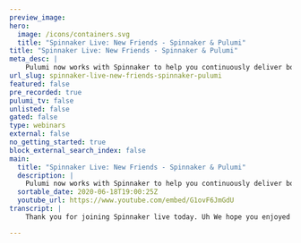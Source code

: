 ```yaml
---
preview_image:
hero:
  image: /icons/containers.svg
  title: "Spinnaker Live: New Friends - Spinnaker & Pulumi"
title: "Spinnaker Live: New Friends - Spinnaker & Pulumi"
meta_desc: |
    Pulumi now works with Spinnaker to help you continuously deliver both infrastructure and application updates using your favorite programming langua...
url_slug: spinnaker-live-new-friends-spinnaker-pulumi
featured: false
pre_recorded: true
pulumi_tv: false
unlisted: false
gated: false
type: webinars
external: false
no_getting_started: true
block_external_search_index: false
main:
  title: "Spinnaker Live: New Friends - Spinnaker & Pulumi"
  description: |
    Pulumi now works with Spinnaker to help you continuously deliver both infrastructure and application updates using your favorite programming languages on any cloud.  The examples are in TypeScript but Pulumi supports many languages including JavaScript, Python, Golang, and .NET.  GET STARTED: https://www.pulumi.com/blog/unlocking-spinnaker-with-pulumi/
  sortable_date: 2020-06-18T19:00:25Z
  youtube_url: https://www.youtube.com/embed/G1ovF6JmGdU
transcript: |
    Thank you for joining Spinnaker live today. Uh We hope you enjoyed the main stage presentations and this is a great virtual event to keep the global community connected. Some housekeeping notes to remember uh during our presentation, uh type in questions to the chat function and we'll answer throughout the presentation and engage with other attendees through the portal. Uh After the breakout concludes, head over to the main channel for games and prizes during breaks. And Pune and I are here to talk about some interesting uh new developments integrating Pulumi with the Spinnaker ecosystem. My name is Dan Hernandez. I'm a customer engineer with Pulumi. Uh I've spent most of my career working with organizations on their infrastructures code and cloud modernization projects. Um With that experience, I've seen a lot of common patterns and pain points and that's what really brought me to Pulumi. And it also happens that many of our users are really curious about um what the story has been between Pulumi and Spinnaker. And uh that's why I'm excited uh to show um what we're showing today. Uh Pretty neat and, and I am Pune Loki. I'm a software engineer at Pulumi and I work on our service and cli tools. I, I am absolutely excited to be showing off our Pulumi plug-in for Spinnaker today. So I can't really wait for, for us to get to the demo slide. And today we're gonna um talk about Pulumi for a couple of minutes uh for those of you who are unfamiliar and we'll talk about um how we got where we are today and why and we'll spend most of the time walking through a demo. So a little about Pulumi um Pulumi is really the next evolution of infrastructure as code. And I like to say that it puts the code back in infrastructure as code, meaning you can define your infrastructure decoratively using real programming languages. So no, Yaml JSON or proprietary DS L that you need to uh learn or, or stub your toe on. Um You can use any language that you prefer uh as long as it's uh javascript type script, uh Python dot net or go and Pulumi is a full engine. Uh It's a cli tool, it's a SASS product. Um And it really makes it easy for organizations to adopt modern cloud technology and infrastructures code best practices and I won't dive into each one of these. Um And that said, um you know, I, I really want to get into um what we're here to talk about today and, you know, we've seen uh a lot of interest in the story between Pulumi and spinnaker from our users and, and from our customers. And um so we joined the uh spinnaker gardening days back in April as a way to kick off our involvement in the spinnaker ecosystem. Um So the uh spinnaker hackathon was a really great event and experience. Um just one colleague and I joined thinking we would be uh working alone. Um But we actually ended up recruiting 16 different community members into the channel. And uh throughout the hackathon, there were anywhere between 5 to 10 people active uh on a long running zoom. Uh and we won the hackathon. So, you know, shout out to the community and, and those that participated. Um Again, it was a great experience keeping uh definitely keep an eye out for the next one. You know, I promise it'll be a really cool experience, the, the team over there. A K A Roslin from Armory just, you know, did a really superb job and it was um you know, one of the best run events I've, I've personally participated in and to talk more in depth about how we see Pulumi and Spinnaker working in concert. There are multiple ways uh that can kind of piggyback or turtle uh on one another. Um First, you can bring up a Spinnaker cluster using Pulumi uh that is a Tinetti cluster and in the right side of containers and, you know, all uh defined and deployed using Pulumi. Uh We haven't done this yet. Um But we've been playing around with it and it would be really awesome to see some uh open source examples around this from the community. You can also um actually manage the resources inside of the vinegar cluster uh like a pipeline uh using Pulumi, you know, Pulumi has a concept of providers just um that just require an api uh a while back. Um We took a stab at this for an internal hackathon. So it's not officially supported, but uh you know, completely possible. And uh another great open source project opportunity to consider. And finally, uh and more specifically, uh where we started in the hackathon is deploying cloud resources in a spinnaker pipeline using Polu. So think base infrastructure like Pune clusters to uh KTIS apps to S3 buckets. And, you know, really any other cloud resources uh that are needed to build a modern cloud application. Um in the hackathon, we, you know, we made some really good progress but, you know, it was certainly a hackathon and the result wasn't quite ready to be consumed more broadly. So since then, we've um put in some additional work to really bring that solution uh into preview. Um uh Absolutely ready to use um open sourced. And we're really excited about getting folks using it, uh giving us feedback and collaborating on improvements. And um with that said, uh I'll hand it over to pune to show us what he's been working on all Right. Uh Thanks Dan. Um So, as I said, as I mentioned before, um I've been working on the um plug in with uh Dan and um the folks at Armory. Um And it's been really amazing to, to, um to basically understand um the whole concept of uh the Spinnaker ecosystem and, and the Spinnaker um service itself. Um And so, um I wanted to uh first start with a uh with an overview of the plug-in that we've built um as well as show the Pulumi app that we will deploy using a um an example pipeline in Spinnaker. And we'll also look at making changes to the uh plume app and deploying that using the same um pipeline. Um So throughout this, um basically, I will be shifting between um my vs code and my uh local Spinnaker instance uh which has been enabled by um um Armory Micar. So, um without further ado, um let's go look at are pipeline. Um So, um when we worked on the plug-in, we wanted to keep in mind that um users should be able to uh work with any V CS uh where their source code is um located. Um And this could be a public or a private repository. Um And given that Pulumi allows you to write uh Pulumi apps um or, or author your infrastructure in um any of the supported programming languages, you also need a way to um you know, restore any dependencies that you're um pulling the app can be depending on. And also because we roll out cli releases, you should also be able to um pick a specific version of Pulumi that you would like to run your um run the Pulumi cli against. And um and also uh because the cli supports a lot of commands, um We also wanted to allow you to specify the command that you would like to run and pass the arguments um that you want uh for the command. Um And Pulumi also has this concept called um a back end um which, which is basically like you um Pulumi whenever you run Pulumi preview or pulling me up, um Pulumi uh tracks the infrastructure state uh with a specific service back end. Um And so this back end out of the box is the managed service backend identified by api dot Pulumi dot com. And of course, you can change this to be a self hosted back end or it could be even an A WX S3 or uh or G CS or any of the supported backends. Um And you can look at the documentation for using a um using a backend on plumy dot com slash docs. Um And lastly, we also wanted to um give a way to um specify secrets that you would run with the Pulumi app. So, for example, if you're running a Pulumi app that deploys resources to aws or GCP or uh or any of the other supported providers, you need to be able to pass those secrets to uh to, to the execution environment in which the plume cli is running. So for this, basically, you will define a coti secret resource and then the secret resource will contain, uh can contain any of those environment variables that Pulumi expects for each of those providers. So, um so basically that's, that's um that's those are all the inputs that uh the plug in itself provides. Um And for the example, pipeline, um I thought it would be really good to demonstrate um deploying a kubernetes resource into the same cluster that the spinnaker instance itself is running um as well as um trying to deploy some AWS S3 resources. And so um uh our sample app for uh S3 will, will basically deploy a static website which involves creating an S3 bucket and then configuring bucket policies on that and then also uploading um some bucket objects which, which will then be marked with that bucket policy. And for the engine X um resource, which is going to be a kubernetes deployment resource, the um engine X uh container will be deployed with default configuration. Um And, and so we're not gonna be exposing the container um outside of the spin cluster itself, but because we're deploying it within the cluster and, and this is a local installation, we can ping that default installation and see um see the response from engine X itself Um So let's look at the uh to the Pulumi App itself. Um As you can see, um the we're making use of the kubernetes package to define the various resources. Um I have a config map with some key value pairs that um that my deployment cares about. And you can see it's pretty easy and uh idiomatic to um typescript in this case, um you know how you would create new resources and um basically reference those resources as, as simple as just uh local variables um throughout your infrastructure resource. Um And so my config config map resource is used by my deployment resource which uh which tells Pulumi that the deployment resource cannot finish, um cannot be created until the config map resource itself is, is is created and ready to be used. Um And, and, and of course, we map the name of the config map resource as a ref for uh pulling all the uh key value pairs out of config map and mapping them as environment variables for, for our engine X container. Um And so, uh when we, when we run this, um when we run this pipeline, um we can see that um Pulumi basically um creates the config map and then starts to create the engine X deployment resource. And you can see that um Pulumi orchestrates the creation of this engine X uh or, or this deployment resource and then waits for the pod to be ready before it marks the deployment as complete. And so once the pot is ready and initialized, um it, it bas plume basically ends the uh deployment execution and um and then gives you the results um which you can then view on the plume console using this Perma link for this update. Um And if we look at the S3 update itself pretty simple, um You know, we, we create the bucket policy, um the bucket um upload a couple couple of buck bucket objects um with the same bucket policy that we defined, uh which if we look at that, um It's basically um a regular um bucket policy that allows public access on any objects uploaded to that specific bucket. Um And we wanna do this because um this is specifically for a static website which it's OK to have anonymous access and specifically public access because normally you don't want to have um private Act or public access on, on sensitive buckets. Um So let's take a look at creating or, or making an update to this. Uh Now, now creating these resources is great. Um And creating this in my spinnaker instance or spinnaker cluster is, is, is great. Um But the thing about these two resources is I've not specified the name space here, which means these two resources are created in the default name space. And that's not really great because uh typically uh teens want to have their um their resources name spaced accordingly. Um And so, in this case, I want to have these two resources in an app name space because this is something that um the all of my app resources, I, I want to put all of them into a specific name space. Um And so um I've already saved the code for doing this, but um let's take a really quick walk through this. Um um So the changes that you'll, you'll notice is that um there's a new resource now, which is basically uh create a new name space and then using that name space with throughout um the rest of the app itself. So basically, that's our config map and our deployment resource. We're gonna use the name space itself, um which involves spec specifying the name space property um inside the metadata for the config map and deployment resources. So, um so this is really great. Um Let's go ahead and commit this and push this up. Um Normally you would go through the ops workflow and uh make sure that your code changes are reviewed and you have APR workflow, which you can even use Spinnaker to, to get a web hook trigger for your pull request such that you can run a pipeline that runs a, a preview for the changes that you're proposing. Uh But because we're, we're doing a demo here, I'm gonna skip past some of those things and I'll show you um the pipeline view of what happens when we apply these changes um as well as also look at the preview itself um to see what that looks like. Um So, oops, let's go ahead and save that resource and push it up to master. Great. Um So, um I've already gone ahead and made uh and um run an execution of that pipeline which um which has those changes with the name space um edition. Uh So let's take a quick look at the preview itself. Uh So as you can see, the preview basically says that there is now a um difference in the metadata from what was previously deployed. And so Pulumi detects that it needs to replace the config map and the deployment resources. Um And before that, it needs to first create the namespace resource. And so Pulumi automatically orchestrates the creation and replacement of these resources. And so first proposes creating the uh the name space resource and then followed by creating the new config mac resource and then finally removing the old uh config map resource. And then the same thing happens with a deployment resource for the engine X container which gets created in the new app name space and then the the old engine X container uh which was running in the default name space, then gets removed or deleted. And so once that's done, then Pulumi basically says the deployment is over, uh sounds pretty simple. Um And if we look at the S3 changes, we actually did not change anything, which means the five unchanged output is totally valid because we did not touch a thing. Um, which means nothing should be updated. This is exactly what I would expect. And, um, as you can imagine if you're doing a pull request, this is exactly what you would be looking for when you have, um, you know, a triggered build for pull requests. Uh, basically evaluating if your infrastructure is being changed, um, uh, you know, unnecessarily or, or accidentally because you change something else. Um And um finally, um if we look at the actual update stage itself for our um changes where we added the name space, we can see that um the name space gets created. Um And then the new config map gets created and the new name space um and then the old one gets removed. Uh And then the same thing happens for um for our engine X container itself, you know, creation followed by a replacement and then eventually also waiting for the container to um to fully initialize and then pulling the, basically completes the deployment. And once again, we get a Perma link for, for this update um to see what uh you know, what were the resources that were changed? And um what was the detailed diff between the previous state and the current state? Um So that's great. So because the deployment is complete, uh we can go ahead and query our app's name space in our cluster and see that we do have an engine X pod here uh with an internal IP address of 10.42 02 40. So let's go ahead and query that. Um And you can see that I get a default engine X response, which is totally valid because I've not done anything other than just deploy the default engine X image um as a container in my existing cluster. Um And you know, and it's accessible within the cluster. Uh And I get the valid response. So looking great. Um So when I'm all done, um I can go ahead and run a destroy job, which a destroy job uses our plug-in again. But instead of running the um pull uh the preview or the up command like I showed before it runs the destroy command which goes ahead and tears down the infrastructure. So you can imagine how putting these two commands together, you could quickly come up with a pipeline that simulates sort of an E eir testing environment. Um So you could think of scenarios where you have a um you have an application that you uh want to test in the real world scenario. So you want to set up some infrastructure, um run some smoke tests against it and then quickly tear down their infrastructure. This is really uh possible with Pulumi because um it, it doesn't take uh a whole lot to actually achieve that scenario. So um so I'll, I'll go ahead and kick that um and let the destroyer run and, and delete my resources um for me. But um that's pretty much all that I had to um demonstrate for you all today, but I hope that you will check out the Pulumi plug in for a spinnaker. Um It is open source. Um We hope to uh get some feedback from the community and um hopefully we can work with you to add more features to it. So, with that, uh I will give it to Dan. Thanks for that was an awesome demo. Um Yeah, I'm also really excited about bringing this um to the community and I wanna give a special thanks to Armory. I think they've, they've spent a, um you know, a lot of time with us on um building the plug in and, and showing us how, how to, um you know, work with various nuances of Spinnaker. Um They've been working a lot on the open source aspects of the plug-in framework. So, um you know, very thankful for that work and, and look forward to continuing to work with them and, and seeing the, the work that, that they're doing and next steps um for the uh for the viewers. So um get started with Pulumi. It's really easy, you know, it takes about 15 minutes um through our getting started guide um join our community Slack. That's a great place to ask questions and, and understand um everything that's going on um surrounding Pulumi and, and being able to interact with other uh folks in the community and definitely try to plug it out for yourself. Um We'll share some details about, about how you can get access to this and um it would be great if, if you um in the community would um create and can contribute open source projects. Um Pulumi is an open source tool and um you know, we're really excited about the opportunities to um expand the ecosystem and, and work with a lot of different organizations and teams and people on um on various different uh projects. Um But for this uh specifically Spinnaker, there's a lot of uh different opportunities here. So um last thing here, uh we have a trivia question for our final slide. Um Please put your answer in the chat function and we'll select a winner at random that answers correctly and connect with us um via Slack um or Twitter and enjoy the rest of Spinnaker live. Thank you.

---
```


